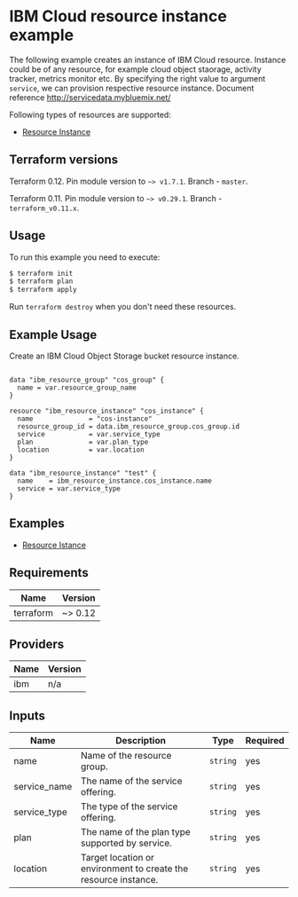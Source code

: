 # IBM Cloud resource instance example

The following example creates an instance of IBM Cloud resource. Instance could be of any resource, for example cloud object staorage, activity tracker, metrics monitor etc. By specifying the right value to argument `service`, we can provision respective resource instance.
Document reference http://servicedata.mybluemix.net/

Following types of resources are supported:

* [ Resource Instance](https://cloud.ibm.com/docs/terraform?topic=terraform-resource-mgmt-resources#resource-instance)


## Terraform versions

Terraform 0.12. Pin module version to `~> v1.7.1`. Branch - `master`.

Terraform 0.11. Pin module version to `~> v0.29.1`. Branch - `terraform_v0.11.x`.

## Usage

To run this example you need to execute:

```bash
$ terraform init
$ terraform plan
$ terraform apply
```

Run `terraform destroy` when you don't need these resources.

## Example Usage

Create an IBM Cloud Object Storage bucket resource instance. 

```hcl

data "ibm_resource_group" "cos_group" {
  name = var.resource_group_name
}

resource "ibm_resource_instance" "cos_instance" {
  name              = "cos-instance"
  resource_group_id = data.ibm_resource_group.cos_group.id
  service           = var.service_type
  plan              = var.plan_type
  location          = var.location
}

data "ibm_resource_instance" "test" {
  name    = ibm_resource_instance.cos_instance.name
  service = var.service_type
}

```

## Examples

* [ Resource Istance  ](https://github.com/IBM-Cloud/terraform-provider-ibm/tree/master/examples/ibm-resource-instance)

<!-- BEGINNING OF PRE-COMMIT-TERRAFORM DOCS HOOK -->
## Requirements

| Name | Version |
|------|---------|
| terraform | ~> 0.12 |

## Providers

| Name | Version |
|------|---------|
| ibm | n/a |

## Inputs

| Name | Description | Type | Required |
|------|-------------|------|---------|
| name | Name of the resource group. | `string` | yes |
| service_name | The name of the service offering. | `string` | yes |
| service_type | The type of the service offering. | `string` | yes |
| plan| The name of the plan type supported by service.| `string` | yes |
| location | Target location or environment to create the resource instance. | `string` | yes |



